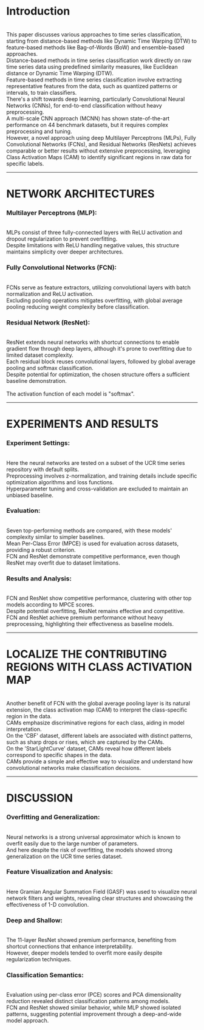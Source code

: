 # Introduction
<br/>This paper discusses various approaches to time series classification, starting from distance-based methods like Dynamic Time Warping (DTW) to feature-based methods like Bag-of-Words (BoW) and ensemble-based approaches. 
<br/>Distance-based methods in time series classification work directly on raw time series data using predefined similarity measures, like Euclidean distance or Dynamic Time Warping (DTW).
<br/>Feature-based methods in time series classification involve extracting representative features from the data, such as quantized patterns or intervals, to train classifiers.
<br/>There's a shift towards deep learning, particularly Convolutional Neural Networks (CNNs), for end-to-end classification without heavy preprocessing. 
<br/>A multi-scale CNN approach (MCNN) has shown state-of-the-art performance on 44 benchmark datasets, but it requires complex preprocessing and tuning. 
<br/>However, a novel approach using deep Multilayer Perceptrons (MLPs), Fully Convolutional Networks (FCNs), and Residual Networks (ResNets) achieves comparable or better results without extensive preprocessing, leveraging Class Activation Maps (CAM) to identify significant regions in raw data for specific labels.

------

# NETWORK ARCHITECTURES
### Multilayer Perceptrons (MLP): 
<br/>MLPs consist of three fully-connected layers with ReLU activation and dropout regularization to prevent overfitting. 
<br/>Despite limitations with ReLU handling negative values, this structure maintains simplicity over deeper architectures.
<br/>
### Fully Convolutional Networks (FCN): 
<br/>FCNs serve as feature extractors, utilizing convolutional layers with batch normalization and ReLU activation. 
<br/>Excluding pooling operations mitigates overfitting, with global average pooling reducing weight complexity before classification.
<br/>
### Residual Network (ResNet): 
<br/>ResNet extends neural networks with shortcut connections to enable gradient flow through deep layers, although it's prone to overfitting due to limited dataset complexity. 
<br/>Each residual block reuses convolutional layers, followed by global average pooling and softmax classification. 
<br/>Despite potential for optimization, the chosen structure offers a sufficient baseline demonstration.
<br/>
<br/>The activation function of each model is "softmax".

------

# EXPERIMENTS AND RESULTS
### Experiment Settings: 
<br/>Here the neural networks are tested on a subset of the UCR time series repository with default splits. 
<br/>Preprocessing involves z-normalization, and training details include specific optimization algorithms and loss functions. 
<br/>Hyperparameter tuning and cross-validation are excluded to maintain an unbiased baseline.
<br/>
### Evaluation: 
<br/>Seven top-performing methods are compared, with these models' complexity similar to simpler baselines. 
<br/>Mean Per-Class Error (MPCE) is used for evaluation across datasets, providing a robust criterion. 
<br/>FCN and ResNet demonstrate competitive performance, even though ResNet may overfit due to dataset limitations.
<br/>
### Results and Analysis: 
<br/>FCN and ResNet show competitive performance, clustering with other top models according to MPCE scores. 
<br/>Despite potential overfitting, ResNet remains effective and competitive. 
<br/>FCN and ResNet achieve premium performance without heavy preprocessing, highlighting their effectiveness as baseline models.

------

# LOCALIZE THE CONTRIBUTING REGIONS WITH CLASS ACTIVATION MAP
<br/>Another benefit of FCN with the global average pooling layer is its natural extension, the class activation map (CAM) to interpret the class-specific region in the data.
<br/>CAMs emphasize discriminative regions for each class, aiding in model interpretation.
<br/>On the 'CBF' dataset, different labels are associated with distinct patterns, such as sharp drops or rises, which are captured by the CAMs. 
<br/>On the 'StarLightCurve' dataset, CAMs reveal how different labels correspond to specific shapes in the data. 
<br/>CAMs provide a simple and effective way to visualize and understand how convolutional networks make classification decisions.

------

# DISCUSSION
### Overfitting and Generalization: 
<br/>Neural networks is a strong universal approximator which is known to overfit easily due to the large number of parameters.
<br/>And here despite the risk of overfitting, the models showed strong generalization on the UCR time series dataset.
<br/>
### Feature Visualization and Analysis: 
<br/>Here Gramian Angular Summation Field (GASF) was used to visualize neural network filters and weights, revealing clear structures and showcasing the effectiveness of 1-D convolution.
<br/>
### Deep and Shallow: 
<br/>The 11-layer ResNet showed premium performance, benefiting from shortcut connections that enhance interpretability. 
<br/>However, deeper models tended to overfit more easily despite regularization techniques.
<br/>
### Classification Semantics:
<br/>Evaluation using per-class error (PCE) scores and PCA dimensionality reduction revealed distinct classification patterns among models. 
<br/>FCN and ResNet showed similar behavior, while MLP showed isolated patterns, suggesting potential improvement through a deep-and-wide model approach.
